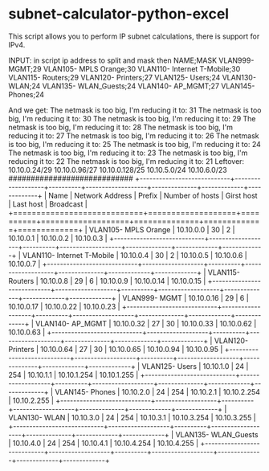 # subnet-calculator-python-excel
This script allows you to perform IP subnet calculations, there is support for IPv4.

INPUT: 
in script ip address to split and mask
then
NAME;MASK
VLAN999- MGMT;29
VLAN105- MPLS Orange;30
VLAN110- Internet T-Mobile;30
VLAN115- Routers;29
VLAN120- Printers;27
VLAN125- Users;24
VLAN130- WLAN;24
VLAN135- WLAN_Guests;24
VLAN140- AP_MGMT;27
VLAN145- Phones;24

And we get:
The netmask is too big, I'm reducing it to: 31
The netmask is too big, I'm reducing it to: 30
The netmask is too big, I'm reducing it to: 29
The netmask is too big, I'm reducing it to: 28
The netmask is too big, I'm reducing it to: 27
The netmask is too big, I'm reducing it to: 26
The netmask is too big, I'm reducing it to: 25
The netmask is too big, I'm reducing it to: 24
The netmask is too big, I'm reducing it to: 23
The netmask is too big, I'm reducing it to: 22
The netmask is too big, I'm reducing it to: 21
Leftover:
10.10.0.24/29
10.10.0.96/27
10.10.0.128/25
10.10.5.0/24
10.10.6.0/23
############################
+----------------------------+-------------------+----------+-------------------+--------------+-------------+-------------+
| Name                       | Network Address   |   Prefix |   Number of hosts | Girst host   | Last host   | Broadcast   |
+============================+===================+==========+===================+==============+=============+=============+
| VLAN105- MPLS Orange       | 10.10.0.0         |       30 |                 2 | 10.10.0.1    | 10.10.0.2   | 10.10.0.3   |
+----------------------------+-------------------+----------+-------------------+--------------+-------------+-------------+
| VLAN110- Internet T-Mobile | 10.10.0.4         |       30 |                 2 | 10.10.0.5    | 10.10.0.6   | 10.10.0.7   |
+----------------------------+-------------------+----------+-------------------+--------------+-------------+-------------+
| VLAN115- Routers           | 10.10.0.8         |       29 |                 6 | 10.10.0.9    | 10.10.0.14  | 10.10.0.15  |
+----------------------------+-------------------+----------+-------------------+--------------+-------------+-------------+
| VLAN999- MGMT              | 10.10.0.16        |       29 |                 6 | 10.10.0.17   | 10.10.0.22  | 10.10.0.23  |
+----------------------------+-------------------+----------+-------------------+--------------+-------------+-------------+
| VLAN140- AP_MGMT           | 10.10.0.32        |       27 |                30 | 10.10.0.33   | 10.10.0.62  | 10.10.0.63  |
+----------------------------+-------------------+----------+-------------------+--------------+-------------+-------------+
| VLAN120- Printers          | 10.10.0.64        |       27 |                30 | 10.10.0.65   | 10.10.0.94  | 10.10.0.95  |
+----------------------------+-------------------+----------+-------------------+--------------+-------------+-------------+
| VLAN125- Users             | 10.10.1.0         |       24 |               254 | 10.10.1.1    | 10.10.1.254 | 10.10.1.255 |
+----------------------------+-------------------+----------+-------------------+--------------+-------------+-------------+
| VLAN145- Phones            | 10.10.2.0         |       24 |               254 | 10.10.2.1    | 10.10.2.254 | 10.10.2.255 |
+----------------------------+-------------------+----------+-------------------+--------------+-------------+-------------+
| VLAN130- WLAN              | 10.10.3.0         |       24 |               254 | 10.10.3.1    | 10.10.3.254 | 10.10.3.255 |
+----------------------------+-------------------+----------+-------------------+--------------+-------------+-------------+
| VLAN135- WLAN_Guests       | 10.10.4.0         |       24 |               254 | 10.10.4.1    | 10.10.4.254 | 10.10.4.255 |
+----------------------------+-------------------+----------+-------------------+--------------+-------------+-------------+
